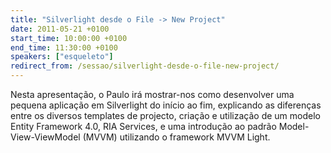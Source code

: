 ```yaml
---
title: "Silverlight desde o File -> New Project"
date: 2011-05-21 +0100
start_time: 10:00:00 +0100
end_time: 11:30:00 +0100
speakers: ["esqueleto"]
redirect_from: /sessao/silverlight-desde-o-file-new-project/
---
```

Nesta apresentação, o Paulo irá mostrar-nos como desenvolver uma pequena aplicação em Silverlight do início ao fim, explicando as diferenças entre os diversos templates de projecto, criação e utilização de um modelo Entity Framework 4.0, RIA Services, e uma introdução ao padrão Model-View-ViewModel (MVVM) utilizando o framework MVVM Light.

